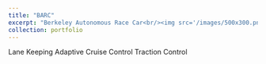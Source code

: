 ```yaml
---
title: "BARC"
excerpt: "Berkeley Autonomous Race Car<br/><img src='/images/500x300.png'>"
collection: portfolio
---
```


Lane Keeping
Adaptive Cruise Control
Traction Control
